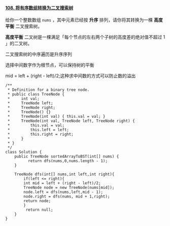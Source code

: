 #### [108. 将有序数组转换为二叉搜索树](https://leetcode.cn/problems/convert-sorted-array-to-binary-search-tree/)

给你一个整数数组 `nums` ，其中元素已经按 **升序** 排列，请你将其转换为一棵 **高度平衡** 二叉搜索树。

**高度平衡** 二叉树是一棵满足「每个节点的左右两个子树的高度差的绝对值不超过 1 」的二叉树。

二叉搜索树的中序遍历是升序序列

选择中间数字作为根节点，可以保持树的平衡

mid = left + (right - left)/2;这种求中间数的方式可以防止数的溢出

```
/**
 * Definition for a binary tree node.
 * public class TreeNode {
 *     int val;
 *     TreeNode left;
 *     TreeNode right;
 *     TreeNode() {}
 *     TreeNode(int val) { this.val = val; }
 *     TreeNode(int val, TreeNode left, TreeNode right) {
 *         this.val = val;
 *         this.left = left;
 *         this.right = right;
 *     }
 * }
 */
class Solution {
    public TreeNode sortedArrayToBST(int[] nums) {
          return dfs(nums,0,nums.length - 1);
    }
 
    TreeNode dfs(int[] nums,int left,int right){
        if(left <= right){
        int mid = left + (right - left)/2;
        TreeNode node = new TreeNode(nums[mid]);
        node.left = dfs(nums,left,mid - 1);
        node.right = dfs(nums, mid + 1,right);
        return node;
        }
         return null;
    }
}
```

